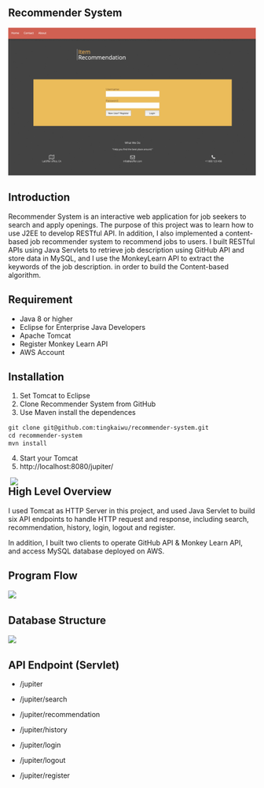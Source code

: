 ## Recommender System

<p>
  <img src="https://github.com/tingkaiwu/tingkaiwu/blob/master/recommender.gif">
</p>

## Introduction

Recommender System is an interactive web application for job seekers to search and apply openings. 
The purpose of this project was to learn how to use J2EE to develop RESTful API. 
In addition, I also implemented a content-based  job recommender system to recommend jobs to users. 
I built RESTful APIs using Java Servlets to retrieve job description using GitHub API and store data in MySQL, 
and I use the MonkeyLearn API to extract the keywords of the job description. in order to build the Content-based algorithm.

## Requirement
- Java 8 or higher
- Eclipse for Enterprise Java Developers
- Apache Tomcat
- Register Monkey Learn API
- AWS Account

## Installation
1. Set Tomcat to Eclipse
2. Clone Recommender System from GitHub
3. Use Maven install the dependences
```
git clone git@github.com:tingkaiwu/recommender-system.git
cd recommender-system
mvn install
```
4. Start your Tomcat
5. http://localhost:8080/jupiter/

<p>
  <img width="500" align='right' src="https://github.com/tingkaiwu/recommender-system/blob/master/readme.image/recommender.png?raw=true">
</p>

## High Level Overview

I used Tomcat as HTTP Server in this project, and used Java Servlet to build six API endpoints to handle HTTP request and response, including search, recommendation, history, login, logout and register. 

In addition, I built two clients to operate GitHub API & Monkey Learn API, and access MySQL database deployed on AWS.

## Program Flow
<p>
  <img src="https://github.com/tingkaiwu/recommender-system/blob/master/readme.image/recommender_functions.png">
</p>

## Database Structure
<p>
  <img src="https://github.com/tingkaiwu/recommender-system/blob/master/readme.image/recommender_database.png">
</p>

<!--
<p align=center>
  <img src="https://github.com/tingkaiwu/recommender-system/blob/master/readme.image/recommender_auth.png">
</p>

<p align=center>
  <img src="https://github.com/tingkaiwu/recommender-system/blob/master/readme.image/recommender_method.png">
</p>

<p align=center>
  <img src="https://github.com/tingkaiwu/recommender-system/blob/master/readme.image/recommender_recommend_structure.png">
</p>
-->

## API Endpoint (Servlet)
- /jupiter

- /jupiter/search

- /jupiter/recommendation

- /jupiter/history

- /jupiter/login

- /jupiter/logout

- /jupiter/register

<!--
名字
簡介/目的
功能
安裝配置
快速教程
API 文档
-->
